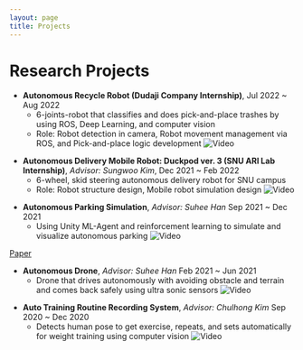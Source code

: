 ```yaml
---
layout: page
title: Projects
---
```



# Research Projects
* **Autonomous Recycle Robot (Dudaji Company Internship)**, Jul 2022 ~ Aug 2022
  * 6-joints-robot that classifies and does pick-and-place trashes by using ROS, Deep Learning, and computer vision
  * Role: Robot detection in camera, Robot movement management via ROS, and Pick-and-place logic development
![Video](assets/video/bmi_pnp.gif)  
<!-- <img width="100%" src="assets/video/bmi_pnp.gif"/> -->

* **Autonomous Delivery Mobile Robot: Duckpod ver. 3 (SNU ARI Lab Internship)**, _Advisor: Sungwoo Kim_, Dec 2021 ~ Feb 2022
  * 6-wheel, skid steering autonomous delivery robot for SNU campus
  * Role: Robot structure design, Mobile robot simulation design
![Video](assets/video/duckpod.gif)  
<!-- <img width="100%" src="assets/video/duckpod.gif"/> -->

* **Autonomous Parking Simulation**, _Advisor: Suhee Han_ Sep 2021 ~ Dec 2021
  * Using Unity ML-Agent and reinforcement learning to simulate and visualize autonomous parking
![Video](assets\video\AutoPark.gif)
<!-- <img width="100%" src="assets/video/AutoPark.gif"/> -->
[Paper](assets/pdf/Autonomous%20Parking%20Simulation%20Using%20Reinforcement%20Learning.pdf)  

* **Autonomous Drone**, _Advisor: Suhee Han_ Feb 2021 ~ Jun 2021
  * Drone that drives autonomously with avoiding obstacle and terrain and comes back safely using ultra sonic sensors
![Video](assets\video\autodrone.gif)  
<!-- <img width="100%" src="assets/video/autodrone.gif"/> -->

* **Auto Training Routine Recording System**, _Advisor: Chulhong Kim_ Sep 2020 ~ Dec 2020
  * Detects human pose to get exercise, repeats, and sets automatically for weight training using computer vision
![Video](assets\video\autorecoder.gif)  
<!-- <img width="100%" src="assets/video/autorecoder.gif"/> -->